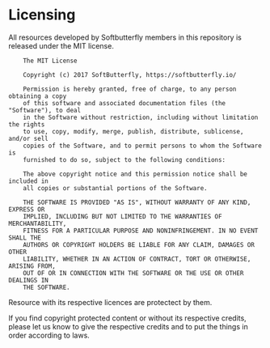 # Licensing

All resources developed by Softbutterfly members in this repository is released under the MIT license.

```text
    The MIT License

    Copyright (c) 2017 SoftButterfly, https://softbutterfly.io/

    Permission is hereby granted, free of charge, to any person obtaining a copy
    of this software and associated documentation files (the "Software"), to deal
    in the Software without restriction, including without limitation the rights
    to use, copy, modify, merge, publish, distribute, sublicense, and/or sell
    copies of the Software, and to permit persons to whom the Software is
    furnished to do so, subject to the following conditions:

    The above copyright notice and this permission notice shall be included in
    all copies or substantial portions of the Software.

    THE SOFTWARE IS PROVIDED "AS IS", WITHOUT WARRANTY OF ANY KIND, EXPRESS OR
    IMPLIED, INCLUDING BUT NOT LIMITED TO THE WARRANTIES OF MERCHANTABILITY,
    FITNESS FOR A PARTICULAR PURPOSE AND NONINFRINGEMENT. IN NO EVENT SHALL THE
    AUTHORS OR COPYRIGHT HOLDERS BE LIABLE FOR ANY CLAIM, DAMAGES OR OTHER
    LIABILITY, WHETHER IN AN ACTION OF CONTRACT, TORT OR OTHERWISE, ARISING FROM,
    OUT OF OR IN CONNECTION WITH THE SOFTWARE OR THE USE OR OTHER DEALINGS IN
    THE SOFTWARE.
```

Resource with its respective licences are protectect by them.

If you find copyright protected content or without its respective credits,
please let us know to give the respective credits and to put the things in
order according to laws.
